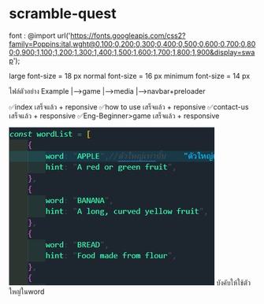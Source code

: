 # scramble-quest
font : @import url('https://fonts.googleapis.com/css2?family=Poppins:ital,wght@0,100;0,200;0,300;0,400;0,500;0,600;0,700;0,800;0,900;1,100;1,200;1,300;1,400;1,500;1,600;1,700;1,800;1,900&display=swap');

large font-size = 18 px
normal font-size = 16 px
minimum font-size = 14 px

ไฟล์ตัวอย่าง Example
            |-->game
            |-->media
            |-->navbar+preloader

✅index เสร็จแล้ว + reponsive
✅how to use เสร็จแล้ว + reponsive
✅contact-us เสร็จแล้ว + responsive
✅Eng-Beginner>game เสร็จแล้ว + responsive

![alt text](image-1.png) บังคับให้ใช้ตัวใหญ่ในword 